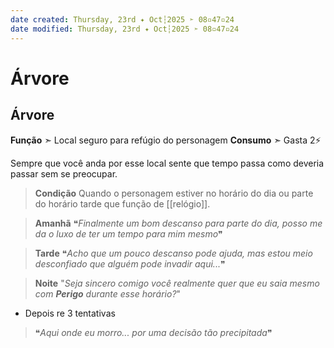 ```yaml
---
date created: Thursday, 23rd ✦ Oct┆2025 ➣ 08▫47▫24 
date modified: Thursday, 23rd ✦ Oct┆2025 ➣ 08▫47▫24 
---
```

# Árvore
## Árvore
**Função** ➣ Local seguro para refúgio do personagem 
**Consumo** ➣ Gasta 2⚡

Sempre que você anda por esse local sente que tempo passa como deveria passar sem se preocupar.

> **Condição**
> Quando o personagem estiver no horário do dia ou parte do horário tarde que função de [[relógio]].

> **Amanhã**
> ❝*Finalmente um bom descanso para parte do dia, posso me da o luxo de ter um tempo para mim mesmo*❞

> **Tarde**
> ❝*Acho que um pouco descanso pode ajuda, mas estou meio desconfiado que alguém pode invadir aqui...*❞

> **Noite**
> "*Seja sincero comigo você realmente quer que eu saia mesmo com **Perigo** durante esse horário?*"

- Depois re 3 tentativas 

> ❝*Aqui onde eu morro... por uma decisão tão precipitada*❞